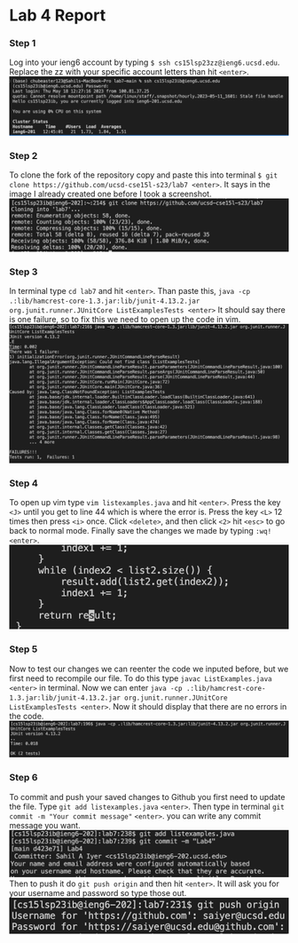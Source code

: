 # Lab 4 Report

### Step 1
Log into your ieng6 account by typing `$ ssh cs15lsp23zz@ieng6.ucsd.edu`. Replace the zz with your specific account letters than hit `<enter>`.
![Image](cse15l-ieng6.png)

### Step 2
To clone the fork of the repository copy and paste this into terminal `$ git clone https://github.com/ucsd-cse15l-s23/lab7 <enter>`.
It says in the image I already created one before I took a screenshot.
![Image](cs15l-lab4-clonedrep.png)

### Step 3
In terminal type `cd lab7` and hit `<enter>`. Than paste this, `java -cp .:lib/hamcrest-core-1.3.jar:lib/junit-4.13.2.jar org.junit.runner.JUnitCore ListExamplesTests <enter>`
It should say there is one failure, so to fix this we need to open up the code in vim.
![Image](cs15l-lab4-errorcode.png)
 
### Step 4 
To open up vim type `vim listexamples.java` and hit `<enter>`.
Press the key `<J>` until you get to line 44 which is where the error is. 
Press the key `<L>` 12 times then press `<i>` once. Click `<delete>`, and then click `<2>` hit `<esc>` to go back to normal mode.
Finally save the changes we made by typing
`:wq! <enter>`. 
![Image](cse15l-Changingindex.png)
  
### Step 5
Now to test our changes we can reenter the code we inputed before, but we first need to recompile our file.
To do this type `javac ListExamples.java <enter>` in terminal. 
Now we can enter `java -cp .:lib/hamcrest-core-1.3.jar:lib/junit-4.13.2.jar org.junit.runner.JUnitCore ListExamplesTests <enter>`.
Now it should display that there are no errors in the code. 
![Image](cse15l-passtest.png)

### Step 6
To commit and push your saved changes to Github you first need to update the file. Type `git add listexamples.java` `<enter>`. Then
type in terminal `git commit -m "Your commit message"` `<enter>`. you can write any commit message you want.
![Image](cs15l-lab4-commitmsg.png)
Then to push it do `git push origin` and then hit `<enter>`. It will ask you for your username and password so type those out. 
![Image](cs15l-lab4-githubaccount.png)

  



